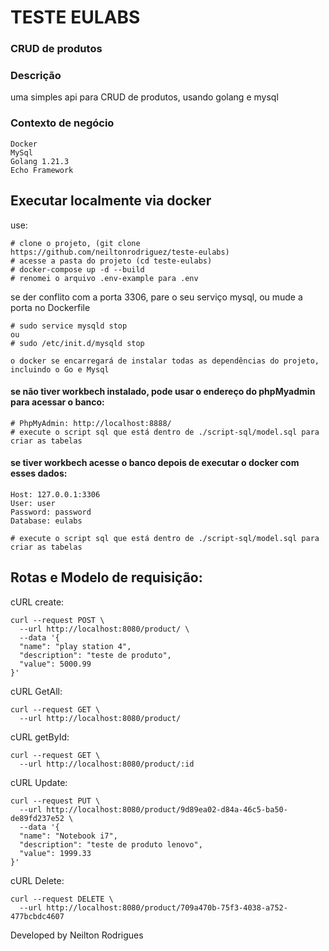# TESTE EULABS
### CRUD de produtos

### Descrição
uma simples api para CRUD de produtos, usando golang e mysql

### Contexto de negócio
```
Docker
MySql
Golang 1.21.3
Echo Framework
```

## Executar localmente via docker
use:
```
# clone o projeto, (git clone https://github.com/neiltonrodriguez/teste-eulabs)
# acesse a pasta do projeto (cd teste-eulabs)
# docker-compose up -d --build
# renomei o arquivo .env-example para .env

```
se der conflito com a porta 3306, pare o seu serviço mysql, ou mude a porta no Dockerfile
```
# sudo service mysqld stop
ou
# sudo /etc/init.d/mysqld stop

o docker se encarregará de instalar todas as dependências do projeto, incluindo o Go e Mysql
```

#### se não tiver workbech instalado, pode usar o endereço do phpMyadmin para acessar o banco:
```
# PhpMyAdmin: http://localhost:8888/ 
# execute o script sql que está dentro de ./script-sql/model.sql para criar as tabelas
```

#### se tiver workbech acesse o banco depois de executar o docker com esses dados:
```
Host: 127.0.0.1:3306
User: user
Password: password
Database: eulabs

# execute o script sql que está dentro de ./script-sql/model.sql para criar as tabelas
```


##  Rotas e Modelo de requisição:
cURL create:
```
curl --request POST \
  --url http://localhost:8080/product/ \
  --data '{
  "name": "play station 4",
  "description": "teste de produto",
  "value": 5000.99
}'
```

cURL GetAll:
```
curl --request GET \
  --url http://localhost:8080/product/
```

cURL getById:
```
curl --request GET \
  --url http://localhost:8080/product/:id
```

cURL Update:
```
curl --request PUT \
  --url http://localhost:8080/product/9d89ea02-d84a-46c5-ba50-de89fd237e52 \
  --data '{
  "name": "Notebook i7",
  "description": "teste de produto lenovo",
  "value": 1999.33
}'
```

cURL Delete:
```
curl --request DELETE \
  --url http://localhost:8080/product/709a470b-75f3-4038-a752-477bcbdc4607
```

Developed by Neilton Rodrigues